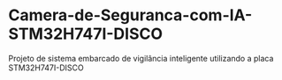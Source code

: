 # Camera-de-Seguranca-com-IA-STM32H747I-DISCO
Projeto de sistema embarcado de vigilância inteligente utilizando a placa STM32H747I-DISCO
